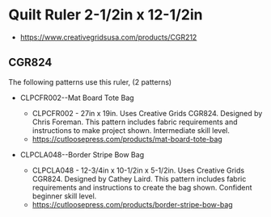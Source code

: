 # Quilt Ruler 2-1/2in x 12-1/2in
* https://www.creativegridsusa.com/products/CGR212

## CGR824

The following patterns use this ruler, (2 patterns)

* CLPCFR002--Mat Board Tote Bag
	* CLPCFR002 - 27in x 19in. Uses Creative Grids CGR824. Designed by Chris Foreman. This pattern includes fabric requirements and instructions to make project shown. Intermediate skill level.
	* https://cutloosepress.com/products/mat-board-tote-bag


* CLPCLA048--Border Stripe Bow Bag
	* CLPCLA048 - 12-3/4in x 10-1/2in x 5-1/2in. Uses Creative Grids CGR824. Designed by Cathey Laird. This pattern includes fabric requirements and instructions to create the bag shown. Confident beginner skill level.
	* https://cutloosepress.com/products/border-stripe-bow-bag

